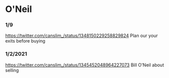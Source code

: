 # O'Neil


### 1/9
https://twitter.com/canslim_/status/1348150229258829824
Plan our your exits before buying


### 1/2/2021
https://twitter.com/canslim_/status/1345452048964227073
Bill O'Neil about selling
